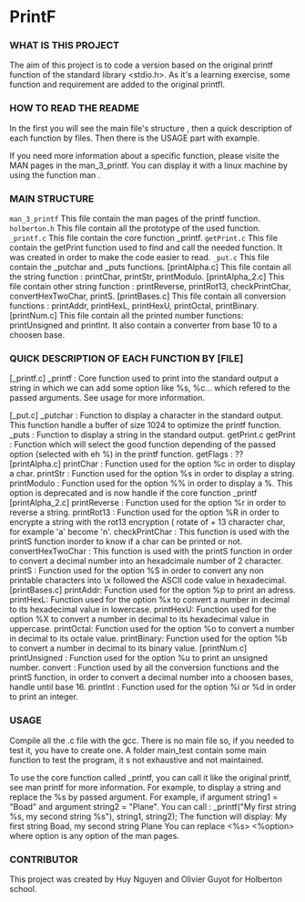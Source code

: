 # PrintF
### WHAT IS THIS PROJECT

The aim of this project is to code a version based on the  original printf function of the standard library <stdio.h>.
As it's a learning exercise, some function and requirement are added to the original printfl.

### HOW TO READ THE README

In the first you will see the main file's structure , then a quick description of each function by files.
Then there is the USAGE part with example.

If you need more information about a specific function, please visite the MAN pages in the man_3_printf. You can display it with a linux machine by using the function man <PATH><FILENAME>.

### MAIN STRUCTURE
`man_3_printf`
	This file contain the man pages of the printf function.
`holberton.h`
	This file contain all the prototype of the used function.
`_printf.c`
	This file contain the core function _printf.
`getPrint.c`
	This file contain the getPrint function used to find and call the needed function. It was created in order to make the code easier to read.
`_put.c`
	This file contain the _putchar and _puts functions.
[printAlpha.c]
	This file contain all the string function : printChar, printStr, printModulo.
[printAlpha_2.c]
	This file contain other string function : printReverse, printRot13, checkPrintChar, convertHexTwoChar, printS.
[printBases.c]
	This file contain all conversion functions : printAddr, printHexL, printHexU, printOctal, printBinary.
[printNum.c]
	This file contain all the printed number functions: printUnsigned and printInt. It also contain a converter from base 10 to a choosen base.

### QUICK DESCRIPTION OF EACH FUNCTION BY [FILE]
[_printf.c]
	_printf : Core function used to print into the standard output a string in which we can add some option like %s, %c... which refered to the passed arguments. See usage for more information.

[_put.c]
	_putchar : Function to display a character in the standard output. This function handle a buffer of size 1024 to optimize the printf function.
	_puts : Function to display a string in the standard output.
getPrint.c
	getPrint : Function which will select the good function depending of the passed option (selected with eh %) in the printf function.
	getFlags : ??
[printAlpha.c]
	printChar : Function used for the option %c in order to display a char.
	printStr : Function used for the option %s in order to display a string.
	printModulo : Function used for the option %% in order to display a %. This option is deprecated and is now handle if the core function _printf
[printAlpha_2.c]
	printReverse : Function used for the option %r in order to reverse a string.
	printRot13 : Function used for the option %R in order to encrypte a string with the rot13 encryption ( rotate of + 13 character char, for example 'a' become 'n'.
	checkPrintChar : This function is used with the printS function inorder to know if a char can be printed or not.
	convertHexTwoChar : This function is used with the printS function in order to convert a decimal number into an hexadcimale number of 2 character.
	printS : Function used for the option %S in order to convert any non printable characters into \x followed the ASCII code value in hexadecimal.
[printBases.c]
	printAddr: Function used for the option %p to print an adress.
	printHexL: Function used for the option %x to convert a number in decimal to its hexadecimal value in lowercase.
	printHexU: Function used for the option %X to convert a number in decimal to its hexadecimal value in uppercase.
	printOctal: Function used for the option %o to convert a number in decimal to its octale value.
	printBinary: Function used for the option %b to convert a number in decimal to its binary value.
[printNum.c]
	printUnsigned : Function used for the option %u to print an unsigned number.
	convert : Function used by all the conversion functions and the printS function, in order to convert a decimal number into a choosen bases, handle until base 16.
	printInt : Function used for the option %i or %d in order to print an integer.
### USAGE
Compile all the .c file with the gcc.
There is no main file so, if you needed to test it, you have to create one. A folder main_test contain some main function to test the program, it s not exhaustive and not maintained.

To use the core function called _printf, you can call it like the original printf, see man printf for more information.
For example, to display a string and replace the %s by passed argument. For example, if argument string1 = "Boad" and argument  string2 = "Plane".
You can call :
	_printf("My first string %s, my second string %s"), string1, string2);
The function will display:
	My first string Boad, my second string Plane
You can replace <%s> <%option> where option is any option of the man pages.

### CONTRIBUTOR
This project was created by Huy Nguyen and Olivier Guyot for Holberton school.
